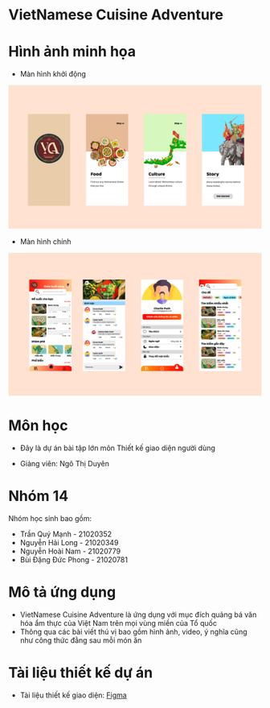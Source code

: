 # VietNamese Cuisine Adventure

# Hình ảnh minh họa

- Màn hình khởi động

![preview slash0](./client/assets/img/readme/on-boarding.png)

- Màn hình chính

![preview slash0](./client/assets/img/readme/main-screens.png)

# Môn học

- Đây là dự án bài tập lớn môn Thiết kế giao diện người dùng

- Giảng viên: Ngô Thị Duyên

# Nhóm 14

Nhóm học sinh bao gồm:

- Trần Quý Mạnh - 21020352
- Nguyễn Hải Long - 21020349
- Nguyễn Hoài Nam - 21020779
- Bùi Đặng Đức Phong - 21020781

# Mô tả ứng dụng

- VietNamese Cuisine Adventure là ứng dụng với mục đích quảng bá văn hóa ẩm thực của Việt Nam trên mọi vùng miền của Tổ quốc
- Thông qua các bài viết thú vị bao gồm hình ảnh, video, ý nghĩa cũng như công thức đằng sau mỗi món ăn

# Tài liệu thiết kế dự án

- Tài liệu thiết kế giao diện: [Figma](https://www.figma.com/file/B3vUJhLtZ36TaMB4zG8f3L/Demo-2?type=design&node-id=44-1245&mode=design&t=aIlryjMkJYBzWfio-0)
